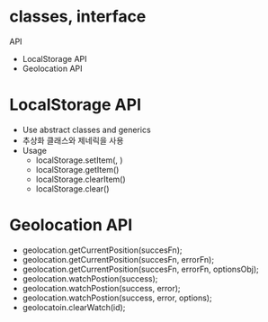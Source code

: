# classes, interface
API
- LocalStorage API
- Geolocation API

# LocalStorage API
- Use abstract classes and generics
- 추상화 클래스와 제네릭을 사용
- Usage
    - localStorage.setItem(<key>, <value>)
    - localStorage.getItem(<key>)
    - localStorage.clearItem(<key>)
    - localStorage.clear()

# Geolocation API
- geolocation.getCurrentPosition(succesFn);
- geolocation.getCurrentPosition(succesFn, errorFn);
- geolocation.getCurrentPosition(succesFn, errorFn, optionsObj);
- geolocation.watchPostion(success);
- geolocation.watchPostion(success, error);
- geolocation.watchPostion(success, error, options);
- geolocatoin.clearWatch(id);
